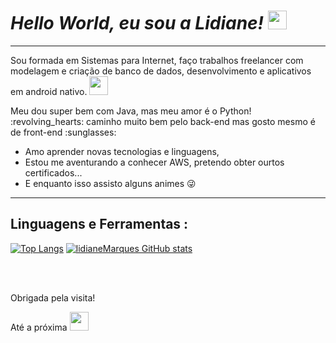# _Hello World, eu sou a Lidiane!_ <img src=https://github.com/TheDudeThatCode/TheDudeThatCode/blob/master/Assets/Earth.gif width="30">

 <hr/> 
 
<p> Sou formada em Sistemas para Internet, faço trabalhos freelancer com modelagem e criação de banco de dados, desenvolvimento e aplicativos em android nativo. <img src=https://github.com/TheDudeThatCode/TheDudeThatCode/blob/master/Assets/Developer.gif width="30"></p>
<p>Meu dou super bem com Java, mas meu amor é o Python! :revolving_hearts: caminho muito bem pelo back-end mas gosto mesmo é de front-end :sunglasses: </p>

* Amo aprender novas tecnologias e linguagens, 
* Estou me aventurando a conhecer AWS, pretendo obter ourtos certificados...
* E enquanto isso assisto alguns animes :stuck_out_tongue_winking_eye:

 <hr/> 
 
## Linguagens e Ferramentas : 

[![Top Langs](https://github-readme-stats.vercel.app/api/top-langs/?username=lidianeMarques&layout=compact)](https://github.com/lidianeMarques/github-readme-stats)
[![lidianeMarques GitHub stats](https://github-readme-stats.vercel.app/api?username=lidianeMarques)](https://github.com/lidianeMarques/github-readme-stats)

</br>
</br>
<p>Obrigada pela visita!</p>
<p>Até a próxima <img src=https://github.com/TheDudeThatCode/TheDudeThatCode/blob/master/Assets/wave.gif width="30"> </p>


